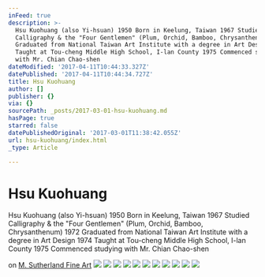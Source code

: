 ```yaml
---
inFeed: true
description: >-
  Hsu Kuohuang (also Yi-hsuan) 1950 Born in Keelung, Taiwan 1967 Studied
  Calligraphy & the "Four Gentlemen" (Plum, Orchid, Bamboo, Chrysanthenum) 1972
  Graduated from National Taiwan Art Institute with a degree in Art Design 1974
  Taught at Tou-cheng Middle High School, I-lan County 1975 Commenced studying
  with Mr. Chian Chao-shen
dateModified: '2017-04-11T10:44:33.327Z'
datePublished: '2017-04-11T10:44:34.727Z'
title: Hsu Kuohuang
author: []
publisher: {}
via: {}
sourcePath: _posts/2017-03-01-hsu-kuohuang.md
hasPage: true
starred: false
datePublishedOriginal: '2017-03-01T11:38:42.055Z'
url: hsu-kuohuang/index.html
_type: Article

---
```

# Hsu Kuohuang

Hsu Kuohuang (also Yi-hsuan) 1950 Born in Keelung, Taiwan 1967 Studied Calligraphy & the "Four Gentlemen" (Plum, Orchid, Bamboo, Chrysanthenum) 1972 Graduated from National Taiwan Art Institute with a degree in Art Design 1974 Taught at Tou-cheng Middle High School, I-lan County 1975 Commenced studying with Mr. Chian Chao-shen

on [M. Sutherland Fine Art][0]
![](https://the-grid-user-content.s3-us-west-2.amazonaws.com/ec49eaa1-722e-4311-b02c-58aa2ded7e3c.jpg)
![](https://the-grid-user-content.s3-us-west-2.amazonaws.com/ecd5d398-851a-4db1-902b-2ee8fdb85348.jpg)
![](https://the-grid-user-content.s3-us-west-2.amazonaws.com/05049b68-7080-4b79-8388-38a7de95a6c1.jpg)
![](https://the-grid-user-content.s3-us-west-2.amazonaws.com/b0752190-d635-4951-9b9a-81da7d194346.jpg)
![](https://the-grid-user-content.s3-us-west-2.amazonaws.com/8dfe3621-4d8b-4e19-ba7c-7adacebefe88.jpg)
![](https://the-grid-user-content.s3-us-west-2.amazonaws.com/c32f6f28-7a96-40fd-b1ea-7d2cc0563099.jpg)
![](https://the-grid-user-content.s3-us-west-2.amazonaws.com/08d44765-5427-411c-95d7-8e25f1dbaadd.jpg)
![](https://the-grid-user-content.s3-us-west-2.amazonaws.com/3ea6efcc-d054-4d01-bd60-36965eae84fc.jpg)
![](https://the-grid-user-content.s3-us-west-2.amazonaws.com/d93bb564-afd9-445e-b2db-79cfc51abcf3.jpg)
![](https://the-grid-user-content.s3-us-west-2.amazonaws.com/27085ced-4e59-4c12-acb1-e33bdb248bb3.jpg)
![](https://the-grid-user-content.s3-us-west-2.amazonaws.com/9532e982-ff53-4222-9a52-63b26dce727c.jpg)

[0]: http://msutherland.com/